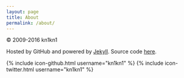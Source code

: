 ```yaml
---
layout: page
title: About
permalink: /about/
---
```


© 2009-2016 kn1kn1

Hosted by GitHub and powered by [Jekyll](https://github.com/jekyll/jekyll). Source code [here](https://github.com/kn1kn1/kn1kn1.github.io).

{% include icon-github.html username="kn1kn1" %}
{% include icon-twitter.html username="kn1kn1" %}

